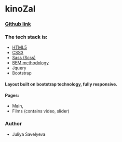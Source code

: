 # kinoZal
### [Github link](https://juliyasavelyeva.github.io/kinoZal/)

### The tech stack is:

- [HTML5](https://en.wikipedia.org/wiki/HTML5)
- [CSS3](https://en.wikipedia.org/wiki/Cascading_Style_Sheets)
- [Sass (Scss)](https://sass-lang.com/)
- [BEM methodology](https://en.bem.info/methodology/)
- Jquery
- Bootstrap

#### Layout built on bootstrap technology, fully responsive.
#### Pages:
- Main,
- Films (contains video, slider)

### Author

- Juliya Savelyeva


